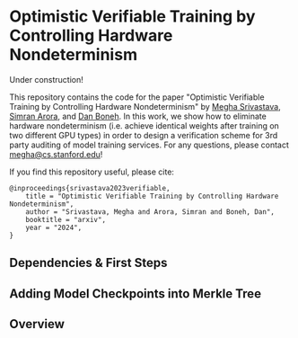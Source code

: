 # Optimistic Verifiable Training by Controlling Hardware Nondeterminism

Under construction!


This repository contains the code for the paper "Optimistic Verifiable Training by Controlling Hardware Nondeterminism" by [Megha Srivastava](https://cs.stanford.edu/~megha), [Simran Arora](https://arorasimran.com/), and [Dan Boneh](https://crypto.stanford.edu/~dabo/). In this work, we show how to eliminate hardware nondeterminism (i.e. achieve identical weights after training on two different GPU types) in order to design a verification scheme for 3rd party auditing of model training services. For any questions, please contact megha@cs.stanford.edu! 

If you find this repository useful, please cite:

```
@inproceedings{srivastava2023verifiable,
    title = "Optimistic Verifiable Training by Controlling Hardware Nondeterminism",
    author = "Srivastava, Megha and Arora, Simran and Boneh, Dan",
    booktitle = "arxiv",
    year = "2024",
}
```

## Dependencies & First Steps

## Adding Model Checkpoints into Merkle Tree

## Overview
